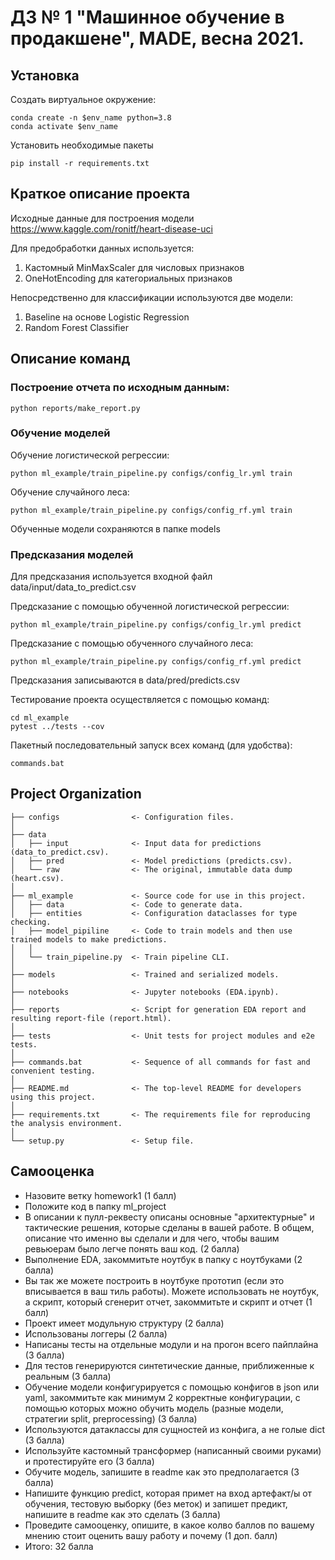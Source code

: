 # ДЗ № 1 "Машинное обучение в продакшене", MADE, весна 2021.

## Установка

Создать виртуальное окружение:
```
conda create -n $env_name python=3.8
conda activate $env_name
```
Установить необходимые пакеты
```
pip install -r requirements.txt
```
## Краткое описание проекта

Исходные данные для построения модели https://www.kaggle.com/ronitf/heart-disease-uci <br>

Для предобработки данных используется:<br>
1) Кастомный MinMaxScaler для числовых признаков
2) OneHotEncoding для категориальных признаков 

Непосредственно для классификации используются две модели:
1) Baseline на основе Logistic Regression
2) Random Forest Classifier

## Описание команд

### Построение отчета по исходным данным:
```
python reports/make_report.py
```
### Обучение моделей

Обучение логистической регрессии:
```
python ml_example/train_pipeline.py configs/config_lr.yml train
```
Обучение случайного леса:
```
python ml_example/train_pipeline.py configs/config_rf.yml train
```
Обученные модели сохраняются в папке models

### Предсказания моделей

Для предсказания используется входной файл data/input/data_to_predict.csv

Предсказание с помощью обученной логистической регрессии:
```
python ml_example/train_pipeline.py configs/config_lr.yml predict
```
Предсказание с помощью обученного случайного леса:
```
python ml_example/train_pipeline.py configs/config_rf.yml predict
```
Предсказания записываются в data/pred/predicts.csv

Тестирование проекта осуществляется с помощью команд:
```
cd ml_example
pytest ../tests --cov
```

Пакетный последовательный запуск всех команд (для удобства):
```
commands.bat
```

## Project Organization

    ├── configs                <- Configuration files.
    │
    ├── data
    │   ├── input              <- Input data for predictions (data_to_predict.csv).
    │   ├── pred               <- Model predictions (predicts.csv).
    │   └── raw                <- The original, immutable data dump (heart.csv).
    │
    ├── ml_example             <- Source code for use in this project.
    │   ├── data               <- Code to generate data.
    │   ├── entities           <- Configuration dataclasses for type checking.
    │   ├── model_pipiline     <- Code to train models and then use trained models to make predictions.
    │   │
    │   └── train_pipeline.py  <- Train pipeline CLI.
    │
    ├── models                 <- Trained and serialized models.
    │
    ├── notebooks              <- Jupyter notebooks (EDA.ipynb).
    │
    ├── reports                <- Script for generation EDA report and resulting report-file (report.html).
    │
    ├── tests                  <- Unit tests for project modules and e2e tests.
    │
    ├── commands.bat           <- Sequence of all commands for fast and convenient testing.
    │
    ├── README.md              <- The top-level README for developers using this project.
    │
    ├── requirements.txt       <- The requirements file for reproducing the analysis environment.
    │
    └── setup.py               <- Setup file.

## Самооценка

+ Назовите ветку homework1 (1 балл) 
+ Положите код в папку ml_project
+ В описании к пулл-реквесту описаны основные "архитектурные" и тактические решения, которые сделаны в вашей работе. В общем, описание что именно вы сделали и для чего, чтобы вашим ревьюерам было легче понять ваш код. (2 балла)
+ Выполнение EDA, закоммитьте ноутбук в папку с ноутбуками (2 балла)
+ Вы так же можете построить в ноутбуке прототип (если это вписывается в ваш тиль работы). Можете использовать не ноутбук, а скрипт, который сгенерит отчет, закоммитьте и скрипт и отчет (1 балл)
+ Проект имеет модульную структуру (2 балла)
+ Использованы логгеры (2 балла)
+ Написаны тесты на отдельные модули и на прогон всего пайплайна (3 балла)
+ Для тестов генерируются синтетические данные, приближенные к реальным (3 балла)
+ Обучение модели конфигурируется с помощью конфигов в json или yaml, закоммитьте как минимум 2 корректные конфигурации, с помощью которых можно обучить модель (разные модели, стратегии split, preprocessing) (3 балла)
+ Используются датаклассы для сущностей из конфига, а не голые dict (3 балла)
+ Используйте кастомный трансформер (написанный своими руками) и протестируйте его (3 балла)
+ Обучите модель, запишите в readme как это предполагается (3 балла)
+ Напишите функцию predict, которая примет на вход артефакт/ы от обучения, тестовую выборку (без меток) и запишет предикт, напишите в readme как это сделать (3 балла)
+ Проведите самооценку, опишите, в какое колво баллов по вашему мнению стоит оценить вашу работу и почему (1 доп. балл)
+ Итого: 32 балла
